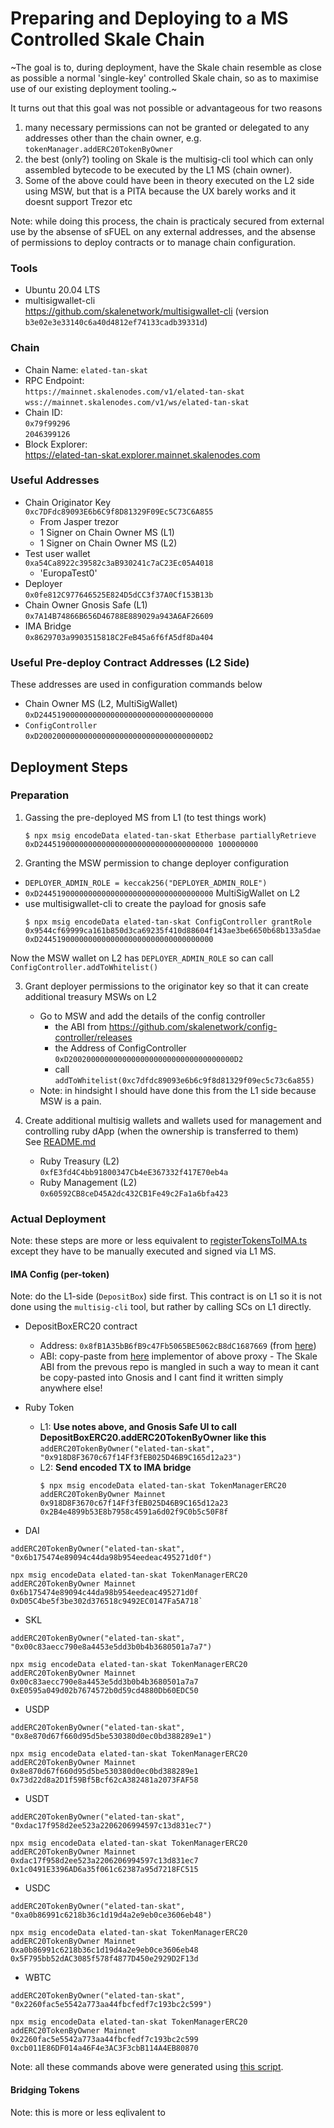 # Preparing and Deploying to a MS Controlled Skale Chain

~The goal is to, during deployment, have the Skale chain
resemble as close as possible a normal 'single-key' controlled
Skale chain, so as to maximise use of our existing deployment
tooling.~

It turns out that this goal was not possible or advantageous for
two reasons
1. many necessary permissions can not be granted or delegated
   to any addresses other than the chain owner, e.g. 
   `tokenManager.addERC20TokenByOwner`
2. the best (only?) tooling on Skale is the multisig-cli
   tool which can only assembled bytecode to be executed by
   the L1 MS (chain owner).
3. Some of the above could have been in theory executed on the
   L2 side using MSW, but that is a PITA because the UX barely
   works and it doesnt support Trezor etc

Note: while doing this process, the chain is practicaly
secured from external use by the absense of sFUEL on any external
addresses, and the absense of permissions to deploy contracts or to
manage chain configuration.

### Tools
* Ubuntu 20.04 LTS
* multisigwallet-cli  
  https://github.com/skalenetwork/multisigwallet-cli (version `b3e02e3e33140c6a40d4812ef74133cadb39331d`)

### Chain

* Chain Name: `elated-tan-skat`
* RPC Endpoint:  
  `https://mainnet.skalenodes.com/v1/elated-tan-skat`  
  `wss://mainnet.skalenodes.com/v1/ws/elated-tan-skat`
* Chain ID:  
  `0x79f99296`  
  `2046399126`
* Block Explorer:  
  https://elated-tan-skat.explorer.mainnet.skalenodes.com


### Useful Addresses

* Chain Originator Key  
  `0xc7DFdc89093E6b6C9f8D81329F09Ec5C73C6A855`  
    * From Jasper trezor
    * 1 Signer on Chain Owner MS (L1)
    * 1 Signer on Chain Owner MS (L2)
* Test user wallet  
  `0xa54Ca8922c39582c3aB930241c7aC23Ec05A4018`
    * 'EuropaTest0'
* Deployer  
  `0x0fe812C977646525E824D5dCC3f37A0Cf153B13b`
* Chain Owner Gnosis Safe (L1)  
  `0x7A14B74866B656D46788E889029a943A6AF26609`
* IMA Bridge  
  `0x8629703a9903515818C2FeB45a6f6fA5df8Da404`


### Useful Pre-deploy Contract Addresses (L2 Side)

These addresses are used in configuration commands below

* Chain Owner MS (L2, MultiSigWallet)  
  `0xD244519000000000000000000000000000000000`
* `ConfigController`  
  `0xD2002000000000000000000000000000000000D2`

## Deployment Steps

### Preparation

1. Gassing the pre-deployed MS from L1 (to test things work)  
   ```
   $ npx msig encodeData elated-tan-skat Etherbase partiallyRetrieve 0xD244519000000000000000000000000000000000 100000000
   ```

2. Granting the MSW permission to change deployer configuration  
  * `DEPLOYER_ADMIN_ROLE = keccak256("DEPLOYER_ADMIN_ROLE")`
  * `0xD244519000000000000000000000000000000000`  MultiSigWallet on L2
  * use multisigwallet-cli to create the payload for gnosis safe  
    ```
    $ npx msig encodeData elated-tan-skat ConfigController grantRole 0x9544cf69999ca161b850d3ca69235f410d88604f143ae3be6650b68b133a5dae 0xD244519000000000000000000000000000000000
    ```

Now the MSW wallet on L2 has `DEPLOYER_ADMIN_ROLE` so can call `ConfigController.addToWhitelist()`

3. Grant deployer permissions to the originator key so that it can create additional
   treasury MSWs on L2
   * Go to MSW and add the details of the config controller
     * the ABI from https://github.com/skalenetwork/config-controller/releases
     * the Address of ConfigController `0xD2002000000000000000000000000000000000D2`
     * call `addToWhitelist(0xc7dfdc89093e6b6c9f8d81329f09ec5c73c6a855)`
   * Note: in hindsight I should have done this from the L1 side because MSW is
     a pain.

4. Create additional multisig wallets and wallets used for management and controlling ruby
   dApp (when the ownership is transferred to them)  
   See [README.md](../README.md)
   * Ruby Treasury (L2)  
   `0xfE3fd4C4bb91800347Cb4eE367332f417E70eb4a`
   * Ruby Management (L2)  
   `0x60592CB8ceD45A2dc432CB1Fe49c2Fa1a6bfa423`

### Actual Deployment

Note: these steps are more or less equivalent to [registerTokensToIMA.ts](../scripts/bridging/registerTokensToIMA.ts)
except they have to be manually executed and signed via L1 MS.

#### IMA Config (per-token)

Note: do the L1-side (`DepositBox`) side first. This contract is on L1 so it is not done
using the `multisig-cli` tool, but rather by calling SCs on L1 directly.

* DepositBoxERC20 contract
  * Address: `0x8fB1A35bB6fB9c47Fb5065BE5062cB8dC1687669` (from
    [here](https://github.com/skalenetwork/skale-network/blob/master/releases/mainnet/IMA/1.3.0/mainnet/contracts.json))
  * ABI: copy-paste from [here](https://etherscan.io/address/0x0209b161d99e121c026697f6c7558905a9bd7089#code) 
    implementor of above proxy - The Skale ABI from the prevous repo is mangled in such a way to mean it
    cant be copy-pasted into Gnosis and I cant find it written simply anywhere else!

* Ruby Token
  * L1: **Use notes above, and Gnosis Safe UI to call DepositBoxERC20.addERC20TokenByOwner like this**  
  `addERC20TokenByOwner("elated-tan-skat", "0x918D8F3670c67f14Ff3fEB025D46B9C165d12a23")`
  * L2:  **Send encoded TX to IMA bridge**  
    ```
    $ npx msig encodeData elated-tan-skat TokenManagerERC20 addERC20TokenByOwner Mainnet 0x918D8F3670c67f14Ff3fEB025D46B9C165d12a23 0x2B4e4899b53E8b7958c4591a6d02f9C0b5c50F8f
    ```

* DAI  
```
addERC20TokenByOwner("elated-tan-skat", "0x6b175474e89094c44da98b954eedeac495271d0f")

npx msig encodeData elated-tan-skat TokenManagerERC20 addERC20TokenByOwner Mainnet 0x6b175474e89094c44da98b954eedeac495271d0f 0xD05C4be5f3be302d376518c9492EC0147Fa5A718`
```

* SKL  
```
addERC20TokenByOwner("elated-tan-skat", "0x00c83aecc790e8a4453e5dd3b0b4b3680501a7a7")

npx msig encodeData elated-tan-skat TokenManagerERC20 addERC20TokenByOwner Mainnet 0x00c83aecc790e8a4453e5dd3b0b4b3680501a7a7 0xE0595a049d02b7674572b0d59cd4880Db60EDC50
```

* USDP  
```
addERC20TokenByOwner("elated-tan-skat", "0x8e870d67f660d95d5be530380d0ec0bd388289e1")

npx msig encodeData elated-tan-skat TokenManagerERC20 addERC20TokenByOwner Mainnet 0x8e870d67f660d95d5be530380d0ec0bd388289e1 0x73d22d8a2D1f59Bf5Bcf62cA382481a2073FAF58
```

* USDT  
```
addERC20TokenByOwner("elated-tan-skat", "0xdac17f958d2ee523a2206206994597c13d831ec7")

npx msig encodeData elated-tan-skat TokenManagerERC20 addERC20TokenByOwner Mainnet 0xdac17f958d2ee523a2206206994597c13d831ec7 0x1c0491E3396AD6a35f061c62387a95d7218FC515
```

* USDC  
```
addERC20TokenByOwner("elated-tan-skat", "0xa0b86991c6218b36c1d19d4a2e9eb0ce3606eb48")

npx msig encodeData elated-tan-skat TokenManagerERC20 addERC20TokenByOwner Mainnet 0xa0b86991c6218b36c1d19d4a2e9eb0ce3606eb48 0x5F795bb52dAC3085f578f4877D450e2929D2F13d
```

* WBTC  
```
addERC20TokenByOwner("elated-tan-skat", "0x2260fac5e5542a773aa44fbcfedf7c193bc2c599")

npx msig encodeData elated-tan-skat TokenManagerERC20 addERC20TokenByOwner Mainnet 0x2260fac5e5542a773aa44fbcfedf7c193bc2c599 0xcb011E86DF014a46F4e3AC3F3cbB114A4EB80870
```

Note: all these commands above were generated using
[this script](../scripts/bridging/gen_registerTokensToIMA_MULTISIG.py).

#### Bridging Tokens

Note: this is more or less eqlivalent to

